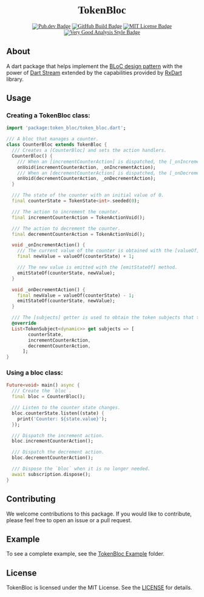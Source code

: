 <div style="text-align: center; font-family: times new roman">
<h1>TokenBloc</h1>
  <a href="https://pub.dev/packages/token_bloc"><img src="https://img.shields.io/pub/v/token_bloc.svg" alt="Pub.dev Badge"></a>
	<a href="https://github.com/alvarobcprado/token_bloc/actions"><img src="https://github.com/alvarobcprado/token_bloc/actions/workflows/token_bloc.yml/badge.svg" alt="GitHub Build Badge"></a>
	<a href="https://opensource.org/licenses/MIT"><img src="https://img.shields.io/badge/license-MIT-purple.svg" alt="MIT License Badge"></a>
  <a href="https://pub.dev/packages/very_good_analysis"><img src="https://img.shields.io/badge/style-very_good_analysis-B22C89.svg" alt="Very Good Analysis Style Badge"></a>

</div>

## About
A dart package that helps implement the [BLoC design pattern](https://www.flutteris.com/blog/en/reactive-programming-streams-bloc) with the power of [Dart Stream](https://api.dart.dev/stable/3.0.3/dart-async/Stream-class.html) extended by the capabilities provided by [RxDart](https://pub.dev/packages/rxdart) library.

## Usage

### Creating a TokenBloc class:

```dart
import 'package:token_bloc/token_bloc.dart';

/// A bloc that manages a counter.
class CounterBloc extends TokenBloc {
  /// Creates a [CounterBloc] and sets the action handlers.
  CounterBloc() {
    /// When an [incrementCounterAction] is dispatched, the [_onIncrementAction] method is called.
    onVoid(incrementCounterAction, _onIncrementAction);
    /// When an [decrementCounterAction] is dispatched, the [_onDecrementAction] method is called.
    onVoid(decrementCounterAction, _onDecrementAction);
  }

  /// The state of the counter with an initial value of 0.
  final counterState = TokenState<int>.seeded(0);

  /// The action to increment the counter.
  final incrementCounterAction = TokenActionVoid();

  /// The action to decrement the counter.
  final decrementCounterAction = TokenActionVoid();

  void _onIncrementAction() {
    /// The current value of the counter is obtained with the [valueOf] method.
    final newValue = valueOf(counterState) + 1;

    /// The new value is emitted with the [emitStateOf] method.
    emitStateOf(counterState, newValue);
  }

  void _onDecrementAction() {
    final newValue = valueOf(counterState) - 1;
    emitStateOf(counterState, newValue);
  }

  /// The [subjects] getter is used to obtain the token subjects that the bloc manages.
  @override
  List<TokenSubject<dynamic>> get subjects => [
        counterState,
        incrementCounterAction,
        decrementCounterAction,
      ];
}
```

### Using a bloc class:

```dart
Future<void> main() async {
  /// Create the `bloc`.
  final bloc = CounterBloc();

  /// Listen to the counter state changes.
  bloc.counterState.listen((state) {
    print('Counter: ${state.value}');
  });

  /// Dispatch the increment action.
  bloc.incrementCounterAction();

  /// Dispatch the decrement action.
  bloc.decrementCounterAction();

  /// Dispose the `bloc` when it is no longer needed.
  await subscription.dispose();
}
```

## Contributing
We welcome contributions to this package. If you would like to contribute, please feel free to open an issue or a pull request.

## Example
To see a complete example, see the [TokenBloc Example](https://github.com/alvarobcprado/token_bloc/blob/main/packages/token_bloc/example) folder.

## License
TokenBloc is licensed under the MIT License. See the [LICENSE](https://github.com/alvarobcprado/token_bloc/blob/main/packages/token_bloc/LICENSE) for details.
